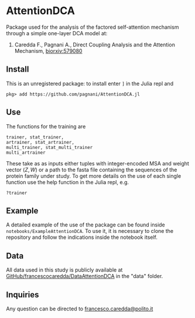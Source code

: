 # AttentionDCA

Package used for the analysis of the factored self-attention mechanism through a simple one-layer DCA model at: 

1. Caredda F., Pagnani A., Direct Coupling Analysis and the Attention Mechanism, [biorxiv:579080](https://www.biorxiv.org/content/10.1101/2024.02.06.579080v1)

## Install

This is an unregistered package: to install enter `]` in the Julia repl and

```
pkg> add https://github.com/pagnani/AttentionDCA.jl

```
## Use

The functions for the training are 
```
trainer, stat_trainer, 
artrainer, stat_artrainer, 
multi_trainer, stat_multi_trainer
multi_artrainer
```
These take as as inputs either tuples with integer-encoded MSA and weight vector $(Z,W)$ or a path to the fasta file containing the sequences of the protein family under study. To get more details on the use of each single function use the help function in the Julia repl, e.g.
```
?trainer
```
## Example 

A detailed example of the use of the package can be found inside `notebooks/ExampleAttentionDCA`. To use it, it is necessary to clone the repository and follow the indications inside the notebook itself.

## Data

All data used in this study is publicly available at [GitHub/francescocaredda/DataAttentionDCA](https://github.com/francescocaredda/DataAttentionDCA) in the "data" folder.


## Inquiries 

Any question can be directed to francesco.caredda@polito.it